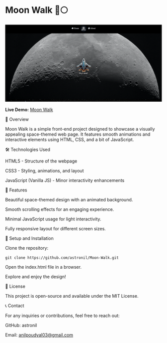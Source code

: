 # Moon Walk 🚀🌕

[![Moon Walk Preview](images/moon-walk-preview.png)](https://astronil.github.io/Moon-Walk/)

**Live Demo:** [Moon Walk](https://astronil.github.io/Moon-Walk/)

📌 Overview

Moon Walk is a simple front-end project designed to showcase a visually appealing space-themed web page. It features smooth animations and interactive elements using HTML, CSS, and a bit of JavaScript.

🛠️ Technologies Used

HTML5 - Structure of the webpage

CSS3 - Styling, animations, and layout

JavaScript (Vanilla JS) - Minor interactivity enhancements

🎨 Features

Beautiful space-themed design with an animated background.

Smooth scrolling effects for an engaging experience.

Minimal JavaScript usage for light interactivity.

Fully responsive layout for different screen sizes.

🔧 Setup and Installation

Clone the repository:

```
git clone https://github.com/astronil/Moon-Walk.git
```

Open the index.html file in a browser.

Explore and enjoy the design!

📜 License

This project is open-source and available under the MIT License.

📞 Contact

For any inquiries or contributions, feel free to reach out:

GitHub: astronil

Email: anilpoudyal03@gmail.com
